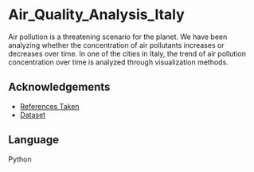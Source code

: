 
# Air_Quality_Analysis_Italy
Air pollution is a threatening scenario for the planet. We have been analyzing whether the concentration of air pollutants increases or decreases over time. In one of the cities in Italy, the trend of air pollution concentration over time is analyzed through visualization methods. 



## Acknowledgements

 - [References Taken](https://www.eea.europa.eu/en/newsroom/news/europes-air-quality-keeps-improving)
 - [Dataset ](https://archive.ics.uci.edu/dataset/360/air+quality)


## Language
Python
